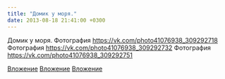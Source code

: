 ```yaml
---
title: "Домик у моря."
date: 2013-08-18 21:41:00 +0300
---
```


Домик у моря.
Фотография
https://vk.com/photo41076938_309292718
Фотография
https://vk.com/photo41076938_309292732
Фотография
https://vk.com/photo41076938_309292751

[Вложение](https://vk.com/photo41076938_309292718)
[Вложение](https://vk.com/photo41076938_309292732)
[Вложение](https://vk.com/photo41076938_309292751)
